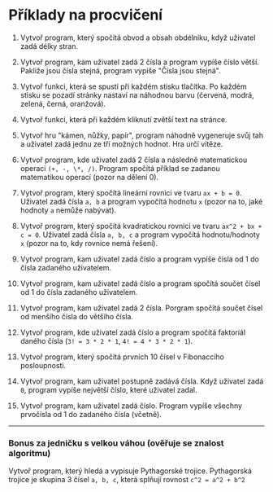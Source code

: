 # Příklady na procvičení

1. Vytvoř program, který spočítá obvod a obsah obdélníku, když uživatel zadá délky stran.

2. Vytvoř program, kam uživatel zadá 2 čísla a program vypíše číslo větší. Pakliže jsou čísla stejná, program vypíše "Čísla jsou stejná".

3. Vytvoř funkci, která se spustí při každém stisku tlačítka. Po každém stisku se pozadí stránky nastaví na náhodnou barvu (červená, modrá, zelená, černá, oranžová).

4. Vytvoř funkci, která při každém kliknutí zvětší text na stránce.

5. Vytvoř hru "kámen, nůžky, papír", program náhodně vygeneruje svůj tah a uživatel zadá jednu ze tří možných hodnot. Hra určí vítěze.

6. Vytvoř program, kde uživatel zadá 2 čísla a následně matematickou operaci `(+, -, \*, /)`. Program spočítá příklad se zadanou matematikou operací (pozor na dělení 0).

7. Vytvoř program, který spočítá lineární rovnici ve tvaru `ax + b = 0`. Uživatel zadá čísla `a, b` a program vypočítá hodnotu `x` (pozor na to, jaké hodnoty `a` nemůže nabývat).

8. Vytvoř program, který spočítá kvadratickou rovnici ve tvaru `ax^2 + bx + c = 0`. Uživatel zadá čísla `a, b, c` a program vypočítá hodnotu/hodnoty `x` (pozor na to, kdy rovnice nemá řešení).

9. Vytvoř program, kam uživatel zadá číslo a program vypíše čísla od 1 do čísla zadaného uživatelem.

10. Vytvoř program, kam uživatel zadá číslo a program spočítá součet čísel od 1 do čísla zadaného uživatelem.

11. Vytvoř program, kam uživatel zadá 2 čísla. Porgram spočítá součet čísel od menšího čísla do většího čísla.

12. Vytvoř program, kde uživatel zadá číslo a program spočítá faktoriál daného čísla (`3! = 3 * 2 * 1`, `4! = 4 * 3 * 2 * 1`).

13. Vytvoř program, který spočítá prvních 10 čísel v Fibonacciho posloupnosti.

14. Vytvoř program, kam uživatel postupně zadává čísla. Když uživatel zadá `0`, program vypíše největší číslo, které uživatel zadal.

15. Vytvoř program, kam uživatel zadá číslo. Program vypíše všechny prvočísla od 1 do zadaného čísla (včetně).

---

### Bonus za jedničku s velkou váhou (ověřuje se znalost algoritmu)

Vytvoř program, který hledá a vypisuje Pythagorské trojice. Pythagorská trojice je skupina 3 čísel `a, b, c`, která splňují rovnost `c^2 = a^2 + b^2`
